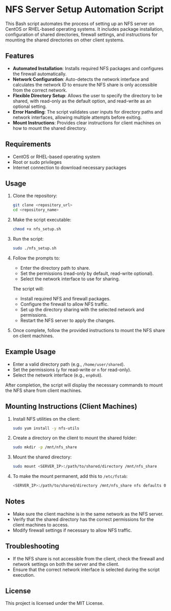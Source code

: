 
# NFS Server Setup Automation Script

This Bash script automates the process of setting up an NFS server on CentOS or RHEL-based operating systems. It includes package installation, configuration of shared directories, firewall settings, and instructions for mounting the shared directories on other client systems.

## Features
- **Automated Installation**: Installs required NFS packages and configures the firewall automatically.
- **Network Configuration**: Auto-detects the network interface and calculates the network ID to ensure the NFS share is only accessible from the correct network.
- **Flexible Directory Setup**: Allows the user to specify the directory to be shared, with read-only as the default option, and read-write as an optional setting.
- **Error Handling**: The script validates user inputs for directory paths and network interfaces, allowing multiple attempts before exiting.
- **Mount Instructions**: Provides clear instructions for client machines on how to mount the shared directory.

## Requirements
- CentOS or RHEL-based operating system
- Root or sudo privileges
- Internet connection to download necessary packages

## Usage
1. Clone the repository:
    ```bash
    git clone <repository_url>
    cd <repository_name>
    ```

2. Make the script executable:
    ```bash
    chmod +x nfs_setup.sh
    ```

3. Run the script:
    ```bash
    sudo ./nfs_setup.sh
    ```

4. Follow the prompts to:
   - Enter the directory path to share.
   - Set the permissions (read-only by default, read-write optional).
   - Select the network interface to use for sharing.
   
   The script will:
   - Install required NFS and firewall packages.
   - Configure the firewall to allow NFS traffic.
   - Set up the directory sharing with the selected network and permissions.
   - Restart the NFS server to apply the changes.

5. Once complete, follow the provided instructions to mount the NFS share on client machines.

## Example Usage
- Enter a valid directory path (e.g., `/home/user/shared`).
- Set the permissions (`y` for read-write or `n` for read-only).
- Select the network interface (e.g., `enp0s8`).

After completion, the script will display the necessary commands to mount the NFS share from client machines.

## Mounting Instructions (Client Machines)
1. Install NFS utilities on the client:
    ```bash
    sudo yum install -y nfs-utils
    ```

2. Create a directory on the client to mount the shared folder:
    ```bash
    sudo mkdir -p /mnt/nfs_share
    ```

3. Mount the shared directory:
    ```bash
    sudo mount <SERVER_IP>:/path/to/shared/directory /mnt/nfs_share
    ```

4. To make the mount permanent, add this to `/etc/fstab`:
    ```bash
    <SERVER_IP>:/path/to/shared/directory /mnt/nfs_share nfs defaults 0 0
    ```

## Notes
- Make sure the client machine is in the same network as the NFS server.
- Verify that the shared directory has the correct permissions for the client machines to access.
- Modify firewall settings if necessary to allow NFS traffic.

## Troubleshooting
- If the NFS share is not accessible from the client, check the firewall and network settings on both the server and the client.
- Ensure that the correct network interface is selected during the script execution.

## License
This project is licensed under the MIT License.
